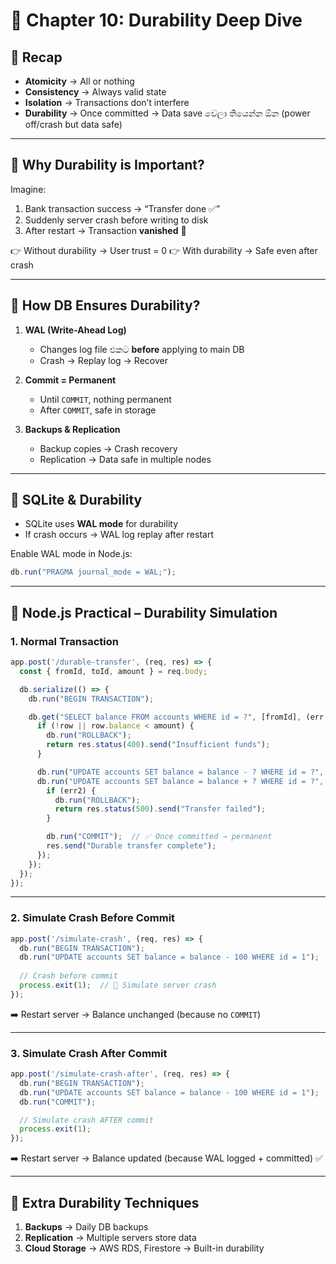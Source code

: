 # 📘 Chapter 10: Durability Deep Dive

## 🔹 Recap

* **Atomicity** → All or nothing
* **Consistency** → Always valid state
* **Isolation** → Transactions don’t interfere
* **Durability** → Once committed → Data save වෙලා තියෙන්න ඕන (power off/crash but data safe)

---

## 🔹 Why Durability is Important?

Imagine:

1. Bank transaction success → “Transfer done ✅”
2. Suddenly server crash before writing to disk
3. After restart → Transaction **vanished** 🚨

👉 Without durability → User trust = 0
👉 With durability → Safe even after crash

---

## 🔹 How DB Ensures Durability?

1. **WAL (Write-Ahead Log)**

   * Changes log file එකට **before** applying to main DB
   * Crash → Replay log → Recover

2. **Commit = Permanent**

   * Until `COMMIT`, nothing permanent
   * After `COMMIT`, safe in storage

3. **Backups & Replication**

   * Backup copies → Crash recovery
   * Replication → Data safe in multiple nodes

---

## 🔹 SQLite & Durability

* SQLite uses **WAL mode** for durability
* If crash occurs → WAL log replay after restart

Enable WAL mode in Node.js:

```js
db.run("PRAGMA journal_mode = WAL;");
```

---

## 🔹 Node.js Practical – Durability Simulation

### 1. Normal Transaction

```js
app.post('/durable-transfer', (req, res) => {
  const { fromId, toId, amount } = req.body;

  db.serialize(() => {
    db.run("BEGIN TRANSACTION");

    db.get("SELECT balance FROM accounts WHERE id = ?", [fromId], (err, row) => {
      if (!row || row.balance < amount) {
        db.run("ROLLBACK");
        return res.status(400).send("Insufficient funds");
      }

      db.run("UPDATE accounts SET balance = balance - ? WHERE id = ?", [amount, fromId]);
      db.run("UPDATE accounts SET balance = balance + ? WHERE id = ?", [amount, toId], (err2) => {
        if (err2) {
          db.run("ROLLBACK");
          return res.status(500).send("Transfer failed");
        }

        db.run("COMMIT");  // ✅ Once committed → permanent
        res.send("Durable transfer complete");
      });
    });
  });
});
```

---

### 2. Simulate Crash Before Commit

```js
app.post('/simulate-crash', (req, res) => {
  db.run("BEGIN TRANSACTION");
  db.run("UPDATE accounts SET balance = balance - 100 WHERE id = 1");
  
  // Crash before commit
  process.exit(1);  // 🚨 Simulate server crash
});
```

➡️ Restart server → Balance unchanged (because no `COMMIT`)

---

### 3. Simulate Crash After Commit

```js
app.post('/simulate-crash-after', (req, res) => {
  db.run("BEGIN TRANSACTION");
  db.run("UPDATE accounts SET balance = balance - 100 WHERE id = 1");
  db.run("COMMIT");

  // Simulate crash AFTER commit
  process.exit(1);
});
```

➡️ Restart server → Balance updated (because WAL logged + committed) ✅

---

## 🔹 Extra Durability Techniques

1. **Backups** → Daily DB backups
2. **Replication** → Multiple servers store data
3. **Cloud Storage** → AWS RDS, Firestore → Built-in durability

